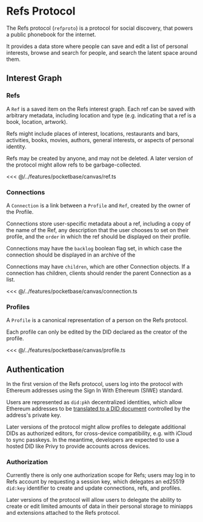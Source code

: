 # Refs Protocol

The Refs protocol (`refproto`) is a protocol for social discovery, that powers a public phonebook for the internet.

It provides a data store where people can save and edit a list of personal interests, browse and search for people, and search the latent space around them.

## Interest Graph

### Refs

A `Ref` is a saved item on the Refs interest graph. Each ref can be saved with arbitrary metadata, including
location and type (e.g. indicating that a ref is a book, location, artwork).

Refs might include places of interest, locations, restaurants and bars, activities, books, movies, authors, general interests, or aspects of personal identity.

Refs may be created by anyone, and may not be deleted. A later version of the protocol might allow refs to be garbage-collected.

<<< @/../features/pocketbase/canvas/ref.ts

### Connections

A `Connection` is a link between a `Profile` and `Ref`, created by the owner of the Profile.

Connections store user-specific metadata about a ref, including a copy of the name of the Ref, any description that the user chooses to set on their profile, and the `order` in which the ref should be displayed on their profile.

Connections may have the `backlog` boolean flag set, in which case the connection should be displayed in an archive of the

Connections may have `children`, which are other Connection objects. If a connection has children, clients should render the parent Connection as a list.

<<< @/../features/pocketbase/canvas/connection.ts

### Profiles

A `Profile` is a canonical representation of a person on the Refs protocol.

Each profile can only be edited by the DID declared as the creator of the profile.

<<< @/../features/pocketbase/canvas/profile.ts

## Authentication

In the first version of the Refs protocol, users log into the protocol with Ethereum addresses using the Sign In With Ethereum (SIWE) standard.

Users are represented as `did:pkh` decentralized identities, which allow Ethereum addresses to be [translated to a DID document](https://github.com/w3c-ccg/did-pkh/blob/main/did-pkh-method-draft.md) controlled by the address's private key.

Later versions of the protocol might allow profiles to delegate additional DIDs as authorized editors, for cross-device compatibility, e.g. with iCloud to sync passkeys. In the meantime, developers are expected to use a hosted DID like Privy to provide accounts across devices.

### Authorization

Currently there is only one authorization scope for Refs; users may log in to Refs account by requesting a session key, which delegates an ed25519 `did:key` identifier to create and update connections, refs, and profiles.

Later versions of the protocol will allow users to delegate the ability to create or edit limited amounts of data in their personal storage to miniapps and extensions attached to the Refs protocol.